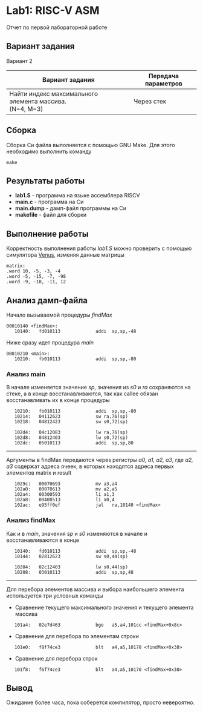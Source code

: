 # Lab1: RISC-V ASM

Отчет по первой лабораторной работе

## Вариант задания

Вариант 2

Вариант задания | Передача параметров
--------------- | -------------
Найти индекс максимального элемента массива.<br>(N=4, M=3) | Через стек

## Сборка

Сборка Си файла выполняется с помощью GNU Make. Для этого необходимо выполнить команду

```
make
```

## Результаты работы

+ **lab1.S** - программа на языке ассемблера RISCV
+ **main.c** - программа на Си
+ **main.dump** - дамп-файл программы на Си
+ **makefile** - файл для сборки

## Выполнение работы

Корректность выполнения работы *lab1.S* можно проверить с помощью симулятора [Venus](https://www.kvakil.me/venus/), изменяя данные матрицы

```
matrix:
.word 10, -5, -3, -4
.word -5, -15, -7, -98
.word -9, -10, -11, 12
```
## Анализ дамп-файла

Начало вызываемой процедуры *findMax*

```
00010140 <findMax>:
   10140:   fd010113             addi  sp,sp,-48
```
Ниже сразу идет процедура *main*

```
00010210 <main>:
   10210:   fb010113             addi  sp,sp,-80
```
### Анализ main

В начале изменяется значение *sp*, значения из *s0* и *ra* сохраняются на стеке, а в конце восстанавливаются, так как callee обязан восстанавливать их в конце процедуры

```
   10210:   fb010113             addi  sp,sp,-80
   10214:   04112623             sw ra,76(sp)
   10218:   04812423             sw s0,72(sp)
```

```
   102d4:   04c12083             lw ra,76(sp)
   102d8:   04812403             lw s0,72(sp)
   102dc:   05010113             addi  sp,sp,80
```

---

Аргументы в findMax передаются через регистры *a0, a1, a2, a3*, где *a2, a3* содержат адреса ячеек, в которых находятся адреса первых элементов matrix и result

```
   1029c:   00070693             mv a3,a4
   102a0:   00078613             mv a2,a5
   102a4:   00300593             li a1,3
   102a8:   00400513             li a0,4
   102ac:   e95ff0ef             jal   ra,10140 <findMax>
```

### Анализ findMax

Как и в *main*, значения *sp* и *s0* изменяются в начале и восстанавливаются в конце

```
   10140:   fd010113             addi  sp,sp,-48
   10144:   02812623             sw s0,44(sp)
```

```
   10204:   02c12403             lw s0,44(sp)
   10208:   03010113             addi  sp,sp,48
```
---
Для перебора элементов массива и выбора наибольшего элемента используется три условных команды

+ Сравнение текущего максимального значения и текущего элемента массива

```
   101a4:   02e7d463             bge   a5,a4,101cc <findMax+0x8c>
```

+ Сравнение для перебора по элементам строки

```
   101e0:   f8f74ce3             blt   a4,a5,10178 <findMax+0x38>
```

+ Сравнение для перебора строк

```
   101f8:   f6f74ce3             blt   a4,a5,10170 <findMax+0x30>
```

## Вывод
Ожидание более часа, пока соберется компилятор, просто невероятно.
